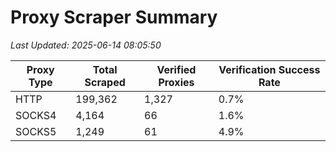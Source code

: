 # Proxy Scraper Summary

_Last Updated: 2025-06-14 08:05:50_

| Proxy Type | Total Scraped | Verified Proxies | Verification Success Rate |
|------------|--------------|------------------|--------------------------|
| HTTP | 199,362 | 1,327 | 0.7% |
| SOCKS4 | 4,164 | 66 | 1.6% |
| SOCKS5 | 1,249 | 61 | 4.9% |
